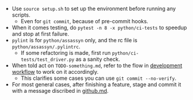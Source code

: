 - Use `source setup.sh` to set up the environment before running any scripts.
  - Even for `git commit`, because of pre-commit hooks.
- When it comes testing, do `pytest -n 8 -x python/ci-tests` to speedup and stop at first failure.
- `pylint` is for `python/assassyn` only, and the rc file is `python/assassyn/.pylintrc`.
  - If some refactoring is made, first run `python/ci-tests/test_driver.py` as a sanity check.
- When told act on `TODO-something.md`, refer to the flow in
  [development workflow](./docs/developer/flow-on-todo.md) to work on it accordingly.
  - This clarifies some cases you can use `git commit --no-verify`.
- For most general cases, after finishing a feature, stage and commit it with a message
  discribed in [github.md](./docs/developer/github.md).
